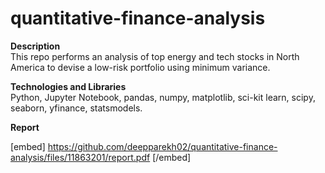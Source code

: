 # quantitative-finance-analysis  
**Description**  
This repo performs an analysis of top energy and tech stocks in North America to devise a low-risk portfolio using minimum variance.

**Technologies and Libraries**  
Python, Jupyter Notebook, pandas, numpy, matplotlib, sci-kit learn, scipy, seaborn, yfinance, statsmodels.

**Report**

[embed] https://github.com/deepparekh02/quantitative-finance-analysis/files/11863201/report.pdf [/embed]
